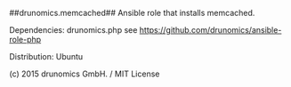 ##drunomics.memcached##
Ansible role that installs memcached.


Dependencies: drunomics.php
  see https://github.com/drunomics/ansible-role-php


Distribution: Ubuntu

(c) 2015 drunomics GmbH. /  MIT License